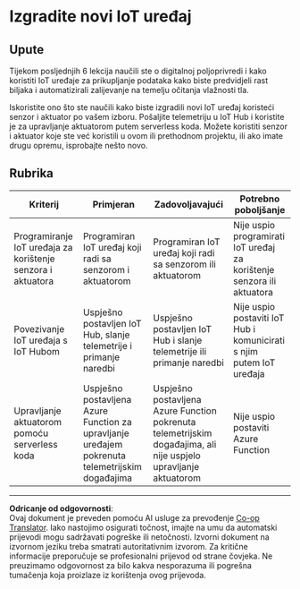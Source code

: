 <!--
CO_OP_TRANSLATOR_METADATA:
{
  "original_hash": "34010c663d96d5f419eda6ac2366a78d",
  "translation_date": "2025-08-28T14:56:34+00:00",
  "source_file": "2-farm/lessons/6-keep-your-plant-secure/assignment.md",
  "language_code": "hr"
}
-->
# Izgradite novi IoT uređaj

## Upute

Tijekom posljednjih 6 lekcija naučili ste o digitalnoj poljoprivredi i kako koristiti IoT uređaje za prikupljanje podataka kako biste predvidjeli rast biljaka i automatizirali zalijevanje na temelju očitanja vlažnosti tla.

Iskoristite ono što ste naučili kako biste izgradili novi IoT uređaj koristeći senzor i aktuator po vašem izboru. Pošaljite telemetriju u IoT Hub i koristite je za upravljanje aktuatorom putem serverless koda. Možete koristiti senzor i aktuator koje ste već koristili u ovom ili prethodnom projektu, ili ako imate drugu opremu, isprobajte nešto novo.

## Rubrika

| Kriterij | Primjeran | Zadovoljavajući | Potrebno poboljšanje |
| -------- | --------- | --------------- | -------------------- |
| Programiranje IoT uređaja za korištenje senzora i aktuatora | Programiran IoT uređaj koji radi sa senzorom i aktuatorom | Programiran IoT uređaj koji radi sa senzorom ili aktuatorom | Nije uspio programirati IoT uređaj za korištenje senzora ili aktuatora |
| Povezivanje IoT uređaja s IoT Hubom | Uspješno postavljen IoT Hub, slanje telemetrije i primanje naredbi | Uspješno postavljen IoT Hub i slanje telemetrije ili primanje naredbi | Nije uspio postaviti IoT Hub i komunicirati s njim putem IoT uređaja |
| Upravljanje aktuatorom pomoću serverless koda | Uspješno postavljena Azure Function za upravljanje uređajem pokrenuta telemetrijskim događajima | Uspješno postavljena Azure Function pokrenuta telemetrijskim događajima, ali nije uspjelo upravljanje aktuatorom | Nije uspio postaviti Azure Function |

---

**Odricanje od odgovornosti**:  
Ovaj dokument je preveden pomoću AI usluge za prevođenje [Co-op Translator](https://github.com/Azure/co-op-translator). Iako nastojimo osigurati točnost, imajte na umu da automatski prijevodi mogu sadržavati pogreške ili netočnosti. Izvorni dokument na izvornom jeziku treba smatrati autoritativnim izvorom. Za kritične informacije preporučuje se profesionalni prijevod od strane čovjeka. Ne preuzimamo odgovornost za bilo kakva nesporazuma ili pogrešna tumačenja koja proizlaze iz korištenja ovog prijevoda.